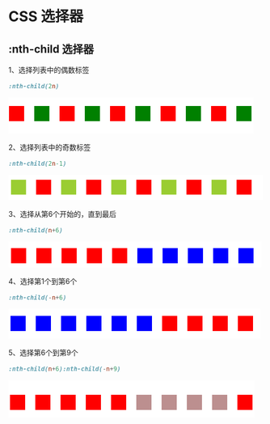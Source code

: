 # CSS 选择器

## :nth-child 选择器

1、选择列表中的偶数标签
```css
:nth-child(2n)
```
![img.png](img/css/nth-child-img.png)

2、选择列表中的奇数标签 
```css
:nth-child(2n-1)
```
![img_1.png](img/css/nth-child-img_1.png)

3、选择从第6个开始的，直到最后
```css
:nth-child(n+6)
```
![img_2.png](img/css/nth-child-img_2.png)

4、选择第1个到第6个 
```css
:nth-child(-n+6)
```
![img_3.png](img/css/nth-child-img_3.png)

5、选择第6个到第9个
```css
:nth-child(n+6):nth-child(-n+9)
```
![img_4.png](img/css/nth-child-img_4.png)
